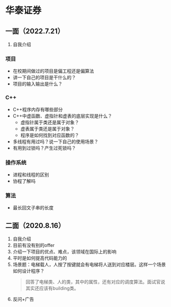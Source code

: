 # 华泰证券
## 一面（2022.7.21）
1. 自我介绍

### 项目
- 在校期间做过的项目是偏工程还是偏算法
- 讲一下自己的项目是干什么的？
- 项目的输入输出是什么？

### C++
- C++程序内存有哪些部分
- C++中虚函数、虚指针和虚表的底层实现是什么？
  - 虚指针属于类还是属于对象？
  - 虚表属于类还是属于对象？
  - 程序是如何找到对应函数的？
- 多线程有用过吗？说一下自己的使用场景？
- 有用到过锁吗？产生过死锁吗？

### 操作系统

- 进程和线程的区别
- 协程了解吗

### 算法
- 最长回文子串的长度

## 二面（2020.8.16）
1. 自我介绍
2. 目前有没有别的offer
3. 介绍一下项目的优点、难点，该领域在国际上的影响
4. 平时是如何提高代码能力的
5. 场景题：电梯载人，人按了按键就会有电梯将人送到对应楼层。这样一个场景如何设计程序？
    > 回答了电梯类、人的类，其中的属性，还有对应的调度算法。面试官说其实还应该有building类。
6. 反问+广告